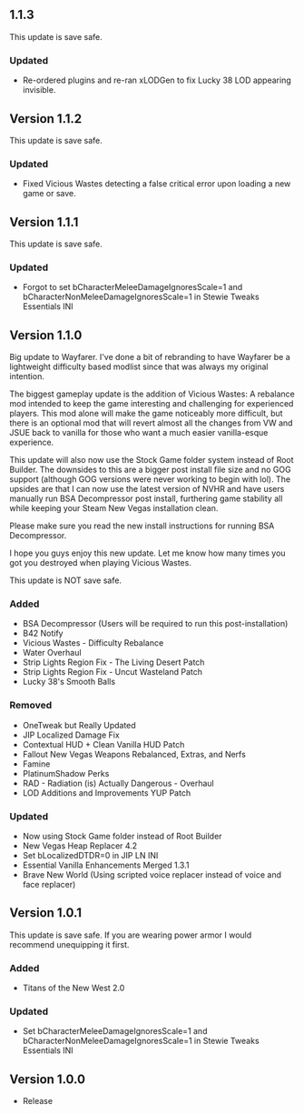 ## 1.1.3
This update is save safe.
### Updated
- Re-ordered plugins and re-ran xLODGen to fix Lucky 38 LOD appearing invisible.

## Version 1.1.2
This update is save safe.
### Updated
- Fixed Vicious Wastes detecting a false critical error upon loading a new game or save.

## Version 1.1.1
This update is save safe.
### Updated
- Forgot to set bCharacterMeleeDamageIgnoresScale=1 and bCharacterNonMeleeDamageIgnoresScale=1 in Stewie Tweaks Essentials INI

## Version 1.1.0
Big update to Wayfarer. I've done a bit of rebranding to have Wayfarer be a lightweight difficulty based modlist since that was always my original intention.

The biggest gameplay update is the addition of Vicious Wastes: A rebalance mod intended to keep the game interesting and challenging for experienced players. This mod alone will make the game noticeably more difficult, but there is an optional mod that will revert almost all the changes from VW and JSUE back to vanilla for those who want a much easier vanilla-esque experience.

This update will also now use the Stock Game folder system instead of Root Builder. The downsides to this are a bigger post install file size and no GOG support (although GOG versions were never working to begin with lol). The upsides are that I can now use the latest version of NVHR and have users manually run BSA Decompressor post install, furthering game stability all while keeping your Steam New Vegas installation clean.

Please make sure you read the new install instructions for running BSA Decompressor.

I hope you guys enjoy this new update. Let me know how many times you got you destroyed when playing Vicious Wastes.

This update is NOT save safe.
### Added
- BSA Decompressor (Users will be required to run this post-installation)
- B42 Notify
- Vicious Wastes - Difficulty Rebalance
- Water Overhaul
- Strip Lights Region Fix - The Living Desert Patch
- Strip Lights Region Fix - Uncut Wasteland Patch
- Lucky 38's Smooth Balls
### Removed
- OneTweak but Really Updated 
- JIP Localized Damage Fix 
- Contextual HUD + Clean Vanilla HUD Patch
- Fallout New Vegas Weapons Rebalanced, Extras, and Nerfs
- Famine
- PlatinumShadow Perks
- RAD - Radiation (is) Actually Dangerous - Overhaul 
- LOD Additions and Improvements YUP Patch 
### Updated
- Now using Stock Game folder instead of Root Builder
- New Vegas Heap Replacer 4.2
- Set bLocalizedDTDR=0 in JIP LN INI
- Essential Vanilla Enhancements Merged 1.3.1
- Brave New World (Using scripted voice replacer instead of voice and face replacer)


## Version 1.0.1
This update is save safe. If you are wearing power armor I would recommend unequipping it first.
### Added
- Titans of the New West 2.0
### Updated
- Set bCharacterMeleeDamageIgnoresScale=1 and bCharacterNonMeleeDamageIgnoresScale=1 in Stewie Tweaks Essentials INI

## Version 1.0.0
- Release

